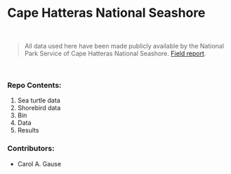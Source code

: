 # Cape Hatteras National Seashore 
&nbsp;
> All data used here have been made publicly available by the National Park Service of Cape Hatteras National Seashore.
> [Field report](https://www.nps.gov/caha/learn/nature/upload/2018_CAHA_Sea-turtle-report_final_report.pdf).

&nbsp;

### Repo Contents:
1. Sea turtle data
2. Shorebird data
3. Bin
4. Data
5. Results
&nbsp;
### Contributors:
- Carol A. Gause
